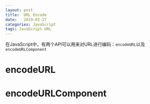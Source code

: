 ```yaml
---
layout: post
title:  URL Encode
date:   2019-03-27
categories: JavaScript
tags: JavaScript URL
---
```


在JavaScript中，有两个API可以用来对URL进行编码：`encodeURL`以及`encodeURLComponent`

<!--more-->

# encodeURL

# encodeURLComponent
